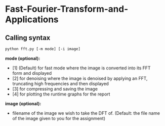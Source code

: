 # Fast-Fourier-Transform-and-Applications

## Calling syntax

``` bash
python fft.py [-m mode] [-i image]
```

**mode (optional):**
- [1] (Default) for fast mode where the image is converted into its FFT form and displayed
- [2] for denoising where the image is denoised by applying an FFT, truncating high
frequencies and then displayed
- [3] for compressing and saving the image
- [4] for plotting the runtime graphs for the report

**image (optional):**
- filename of the image we wish to take the DFT of. (Default: the file name
of the image given to you for the assignment)
